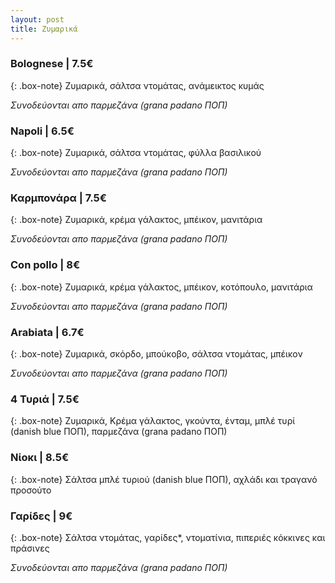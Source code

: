 ```yaml
---
layout: post
title: Ζυμαρικά
---
```


### Bolognese | 7.5€

{: .box-note}
Ζυμαρικά, σάλτσα ντομάτας, ανάμεικτος κυμάς

*Συνοδεύονται απο παρμεζάνα (grana padano ΠΟΠ)*

### Napoli | 6.5€

{: .box-note}
Ζυμαρικά, σάλτσα ντομάτας, φύλλα βασιλικού

*Συνοδεύονται απο παρμεζάνα (grana padano ΠΟΠ)*

### Καρμπονάρα | 7.5€

{: .box-note}
Ζυμαρικά, κρέμα γάλακτος, μπέικον, μανιτάρια

*Συνοδεύονται απο παρμεζάνα (grana padano ΠΟΠ)*

### Con pollo | 8€

{: .box-note}
Ζυμαρικά, κρέμα γάλακτος, μπέικον, κοτόπουλο, μανιτάρια 

*Συνοδεύονται απο παρμεζάνα (grana padano ΠΟΠ)*

### Αrabiata | 6.7€

{: .box-note}
Ζυμαρικά, σκόρδο, μπούκοβο, σάλτσα ντομάτας, μπέικον

*Συνοδεύονται απο παρμεζάνα (grana padano ΠΟΠ)*

### 4 Τυριά | 7.5€

{: .box-note}
Ζυμαρικά, Κρέμα γάλακτος, γκούντα, ένταμ, μπλέ τυρί (danish blue ΠΟΠ), παρμεζάνα (grana padano ΠΟΠ)

### Νίοκι | 8.5€

{: .box-note}
Σάλτσα μπλέ τυριού (danish blue ΠΟΠ), αχλάδι και τραγανό προσούτο 

### Γαρίδες | 9€

{: .box-note}
Σάλτσα ντομάτας, γαρίδες*, ντοματίνια, πιπεριές κόκκινες και πράσινες

*Συνοδεύονται απο παρμεζάνα (grana padano ΠΟΠ)*
